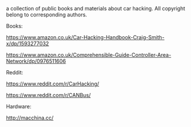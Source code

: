 a collection of public books and materials about car hacking. All copyright belong to corresponding authors.




Books: 

https://www.amazon.co.uk/Car-Hacking-Handbook-Craig-Smith-x/dp/1593277032

https://www.amazon.co.uk/Comprehensible-Guide-Controller-Area-Network/dp/0976511606


Reddit: 

https://www.reddit.com/r/CarHacking/

https://www.reddit.com/r/CANBus/

Hardware: 

http://macchina.cc/

